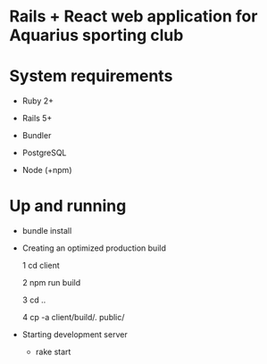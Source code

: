 
# Rails + React web application for Aquarius sporting club

# System requirements

* Ruby 2+

* Rails 5+

* Bundler

* PostgreSQL

* Node (+npm)

# Up and running

* bundle install

* Creating an optimized production build

  1 cd client

  2 npm run build

  3 cd ..

  4 cp -a client/build/. public/

* Starting development server

  - rake start
